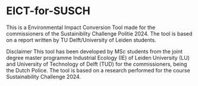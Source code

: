 # EICT-for-SUSCH
This is a Environmental Impact Conversion Tool made for the commissioners of the Sustainiblity Challenge Politie 2024. The tool is based on a report written by TU Delft/University of Leiden students.

Disclaimer
This tool has been developed by MSc students from the joint degree master programme Industrial Ecology (IE) of Leiden University (LU) and University of Technology of Delft (TUD) for the commissioners, being the Dutch Police. The tool is based on a research performed for the course Sustainability Challenge 2024.
